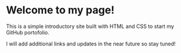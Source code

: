 # Welcome to my page!

This is a simple introductory site built with HTML and CSS to start my GitHub portofolio.

I will add additional links and updates in the near future so stay tuned!
